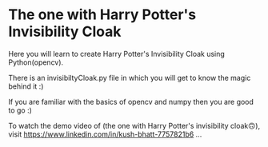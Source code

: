 # The one with Harry Potter's Invisibility Cloak
Here you will learn to create Harry Potter's Invisibility Cloak using Python(opencv).

There is an invisibiltyCloak.py file in which you will get to know the magic behind it :)

If you are familiar with the basics of opencv and numpy then you are good to go :)

To watch the demo video of (the one with Harry Potter's invisibility cloak🙃), visit https://www.linkedin.com/in/kush-bhatt-7757821b6 ...

